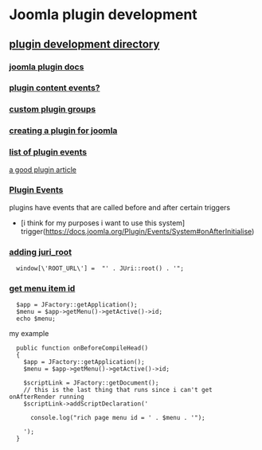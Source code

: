 # Joomla plugin development

## [plugin development directory](https://docs.joomla.org/Plugin/Events/System)
### [joomla plugin docs](https://docs.joomla.org/J3.x:Creating_a_content_plugin)
### [plugin content events?](https://docs.joomla.org/Plugin/Events/Content)
### [custom plugin groups](https://docs.joomla.org/Supporting_plugins_in_your_component#Load_The_Right_Plugin_Group)
### [creating a plugin for joomla](https://docs.joomla.org/J3.x:Creating_a_Plugin_for_Joomla)
### [list of plugin events](https://docs.joomla.org/Plugin/Events/System)

[a good plugin article](https://webhostingmedia.net/start-joomla-plugin-development/)

### [Plugin Events](https://docs.joomla.org/Plugin/Events)
plugins have events that are called before and after certain triggers
- [i think for my purposes i want to use this system] trigger(https://docs.joomla.org/Plugin/Events/System#onAfterInitialise)

### [adding juri_root](https://stackoverflow.com/questions/39794805/get-site-root-url-in-javascript)
```
  window[\'ROOT_URL\'] =  "' . JUri::root() . '";
```

### [get menu item id](https://stackoverflow.com/questions/19067435/joomla-get-menu-item-id)
```
  $app = JFactory::getApplication();
  $menu = $app->getMenu()->getActive()->id;
  echo $menu;
```
my example
```
  public function onBeforeCompileHead()
  {
    $app = JFactory::getApplication();
    $menu = $app->getMenu()->getActive()->id;

    $scriptLink = JFactory::getDocument();
    // this is the last thing that runs since i can't get onAfterRender running
    $scriptLink->addScriptDeclaration('

      console.log("rich page menu id = ' . $menu . '");

    ');
  }
```
